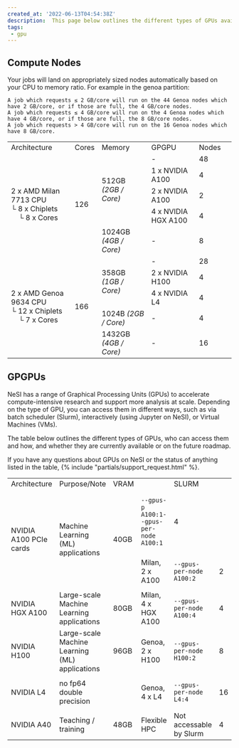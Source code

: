 ```yaml
---
created_at: '2022-06-13T04:54:38Z'
description:  This page below outlines the different types of GPUs available on NeSI
tags:
 - gpu
---
```


## Compute Nodes

Your jobs will land on appropriately sized nodes automatically based on your CPU to memory ratio. For example in the genoa partition:

    A job which requests ≤ 2 GB/core will run on the 44 Genoa nodes which have 2 GB/core, or if those are full, the 4 GB/core nodes.
    A job which requests ≤ 4 GB/core will run on the 4 Genoa nodes which have 4 GB/core, or if those are full, the 8 GB/core nodes.
    A job which requests > 4 GB/core will run on the 16 Genoa nodes which have 8 GB/core.

<table>
    <tr>
        <td>Architecture</td>
        <td>Cores</td>
        <td>Memory</td>
        <td>GPGPU</td>
        <td>Nodes</td>
    </tr>
    <tr>
        <td rowspan="5">2 x AMD Milan 7713 CPU</br>└ 8 x Chiplets<br>&nbsp;&nbsp;&nbsp;&nbsp;└ 8 x Cores</td>
        <td rowspan="5">126</td>
        <td rowspan="4">512GB <em>(2GB / Core)</em></td>
        <td>-</td>
        <td>48</td>
    </tr>
    <tr>
        <td>1 x NVIDIA A100</td>
        <td>4</td>
    </tr>
    <tr>
        <td>2 x NVIDIA A100</td>
        <td>2</td>
    </tr>
    <tr>
        <td>4 x NVIDIA HGX A100</td>
        <td>4</td>
    </tr>
    <tr>
        <td>1024GB <em>(4GB / Core)<em></td>
        <td>-</td>
        <td>8<td>
    </tr>
    <tr>
        <td rowspan="5">2 x AMD Genoa 9634 CPU</br>└ 12 x Chiplets</br>&nbsp;&nbsp;&nbsp;&nbsp;└ 7 x Cores</td>
        <td rowspan="5">166</td>
        <td rowspan="3">358GB <em>(1GB / Core)</em></td>
        <td>-</td>
        <td>28</td>
    </tr>
    <tr>
        <td>2 x NVIDIA H100</td>
        <td>4</td>
    </tr>
    <tr>
        <td>4 x NVIDIA L4</td>
        <td>4</td>
    </tr>
    <tr>
        <td>1024B <em>(2GB / Core)</em></td>
        <td>-</td>
        <td>4</td>
    </tr>
    <tr>
        <td>1432GB <em>(4GB / Core)</em></td>
        <td>-</td>
        <td>16</td>
    </tr>
</table>

## GPGPUs

NeSI has a range of Graphical Processing Units (GPUs) to accelerate compute-intensive research and support more analysis at scale.
Depending on the type of GPU, you can access them in different ways, such as via batch scheduler (Slurm), interactively (using Jupyter on NeSI),
or Virtual Machines (VMs).

The table below outlines the different types of GPUs,
who can access them and how, and whether they are currently available or on the future roadmap.

If you have any questions about GPUs on NeSI or the status of anything listed in the table,
{% include "partials/support_request.html" %}.

<table>
    <tr>
        <td>Architecture</td>
        <td>Purpose/Note</td>
        <td>VRAM</td>
        <td></td>
        <td>SLURM</td>
        <td></td>
    </tr>
    <tr>
        <td rowspan="2">NVIDIA A100 PCIe cards</td>
        <td rowspan="2">Machine Learning (ML) applications</td>
        <td rowspan="2">40GB</td>
        <td><pre><code>--gpus-p A100:1</code><code>--gpus-per-node A100:1</code></pre></td>
        <td>4</td>
    </tr>
    <tr>
        <td>Milan, 2 x A100</td>
        <td><pre><code>--gpus-per-node A100:2</code></pre></td>
        <td>2</td>
    </tr>
    <tr>
        <td>NVIDIA HGX A100</td>
        <td>Large-scale Machine Learning applications</td>
        <td>80GB</td>
        <td>Milan, 4 x HGX A100</td>
        <td><pre><code>--gpus-per-node A100:4</code></pre></td>
        <td>4</td>
    </tr>
    <tr>
        <td>NVIDIA H100</td>
        <td>Large-scale Machine Learning (ML) applications</td>
        <td>96GB</td>
        <td>Genoa, 2 x H100</td>
        <td><pre><code>--gpus-per-node H100:2</code></pre></td>
        <td>8</td>
    </tr>
    <tr>
        <td>NVIDIA L4</td>
        <td>no fp64 double precision</td>
        <td></td>
        <td>Genoa, 4 x L4</td>
        <td><pre><code>--gpus-per-node L4:4</code></pre></td>
        <td>16</td>
    </tr>
    <tr>
        <td>NVIDIA A40</td>
        <td>Teaching / training</td>
        <td>48GB</td>
        <td>Flexible HPC</td>
        <td>Not accessable by Slurm</td>
        <td>4</td>
    </tr>
</table>
